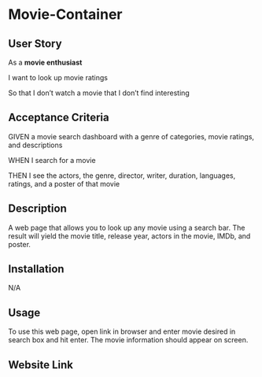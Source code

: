 # Movie-Container

## User Story

As a **movie enthusiast**

I want to look up movie ratings

So that I don’t watch a movie that I don’t find interesting

## Acceptance Criteria

GIVEN a movie search dashboard with a genre of categories, movie ratings, and descriptions

WHEN I search for a movie

THEN I see the actors, the genre, director, writer, duration, languages, ratings, and a poster of that movie

## Description

A web page that allows you to look up any movie using a search bar. The result will yield the movie title, release year, actors in the movie, IMDb, and poster.

## Installation

N/A

## Usage

To use this web page, open link in browser and enter movie desired in search box and hit enter. The movie information should appear on screen. 

## Website Link
